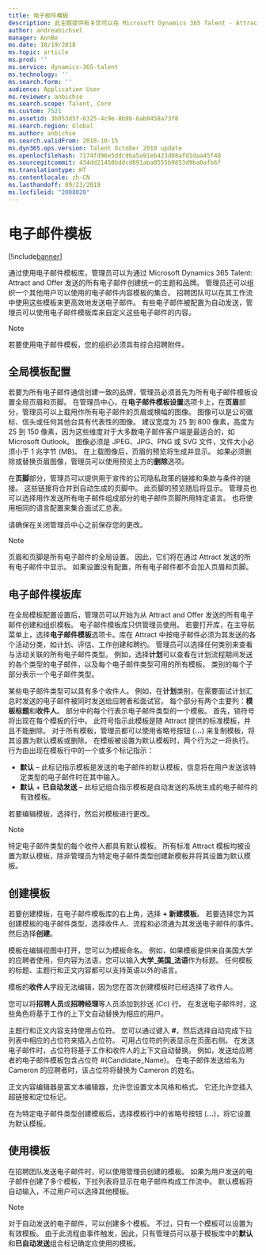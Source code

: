 ```yaml
---
title: 电子邮件模板
description: 此主题提供有关您可以在 Microsoft Dynamics 365 Talent - Attract 中创建和使用的电子邮件模板的信息。
author: andreabichsel
manager: AnnBe
ms.date: 10/19/2018
ms.topic: article
ms.prod: ''
ms.service: dynamics-365-talent
ms.technology: ''
ms.search.form: ''
audience: Application User
ms.reviewer: anbichse
ms.search.scope: Talent, Core
ms.custom: 7521
ms.assetid: 3b953d5f-6325-4c9e-8b9b-6ab0458a73f8
ms.search.region: Global
ms.author: anbichse
ms.search.validFrom: 2018-10-15
ms.dyn365.ops.version: Talent October 2018 update
ms.openlocfilehash: 7174fd96e5ddc9ba5a91eb423d08afd1daa45f48
ms.sourcegitcommit: 434dd21450bddcd891aba0555b9853d9ba0afb6f
ms.translationtype: HT
ms.contentlocale: zh-CN
ms.lasthandoff: 09/23/2019
ms.locfileid: "2008028"
---
```

# <a name="email-templates"></a>电子邮件模板
[!include[banner](../includes/banner.md)]

通过使用电子邮件模板库，管理员可以为通过 Microsoft Dynamics 365 Talent: Attract and Offer 发送的所有电子邮件创建统一的主题和品牌。 管理员还可以组织一个其他用户可以使用的电子邮件内容模板的集合。 招聘团队可以在其工作流中使用这些模板来更高效地发送电子邮件。 有些电子邮件被配置为自动发送，管理员可以使用电子邮件模板库来自定义这些电子邮件的内容。

> [!NOTE]
> 若要使用电子邮件模板，您的组织必须具有综合招聘附件。

## <a name="global-template-configurations"></a>全局模板配置

若要为所有电子邮件通信创建一致的品牌，管理员必须首先为所有电子邮件模板设置全局页眉和页脚。 在管理员中心，在**电子邮件模板设置**选项卡上，在**页眉**部分，管理员可以上载用作所有电子邮件的页眉或横幅的图像。 图像可以是公司徽标、信头或任何其他台具有代表性的图像。 建议宽度为 25 到 800 像素，高度为 25 到 150 像素，因为这些维度对于大多数电子邮件客户端是最适合的，如 Microsoft Outlook。 图像必须是 JPEG、JPG、PNG 或 SVG 文件，文件大小必须小于 1 兆字节 (MB)。 在上载图像后，页眉的预览将生成并显示。 如果必须删除或替换页眉图像，管理员可以使用预览上方的**删除**选项。

在**页脚**部分，管理员可以提供用于宣传的公司隐私政策的链接和条款与条件的链接。 这些链接将合并到自动生成的页脚中。 此页脚的预览随后将显示。 管理员也可以选择用作发送所有电子邮件组成部分的电子邮件页脚所用特定语言。 也将使用相同的语言配置来集合面试汇总表。 

请确保在关闭管理员中心之前保存您的更改。

> [!NOTE] 
> 页眉和页脚是所有电子邮件的全局设置。 因此，它们将在通过 Attract 发送的所有电子邮件中显示。 如果设置没有配置，所有电子邮件都不会加入页眉和页脚。

## <a name="email-template-library"></a>电子邮件模板库 

在全局模板配置设置后，管理员可以开始为从 Attract and Offer 发送的所有电子邮件创建和组织模板。 电子邮件模板库只供管理员使用。 若要打开库，在主导航菜单上，选择**电子邮件模板**选项卡。库在 Attract 中按电子邮件必须为其发送的各个活动分类，如计划、评估、工作创建和聘约。 管理员可以选择任何类别来查看与活动关联的所有电子邮件类型。 例如，选择**计划**可以查看在计划流程期间发送的各个类型的电子邮件，以及每个电子邮件类型可用的所有模板。 类别的每个子部分表示一个电子邮件类型。

某些电子邮件类型可以具有多个收件人。 例如，在**计划**类别，在需要面试计划汇总时发送的电子邮件被同时发送给应聘者和面试官。 每个部分有两个主要列：**模板标题**和**收件人**。 部分中的每个行表示电子邮件类型的一个模板。 首先，锁符号将出现在每个模板的行中。 此符号指示此模板是随 Attract 提供的标准模板，并且不能删除。 对于所有模板，管理员都可以使用省略号按钮 (**...**) 来复制模板，将其设置为默认模板或删除。 在模板被设置为默认模板时，两个行为之一将执行。 行为由出现在模板行中的一个或多个标记指示：

- **默认** – 此标记指示模板是发送的电子邮件的默认模板，信息将在用户发送该特定类型的电子邮件时在其中输入。
- **默认** + **已自动发送** – 此标记组合指示模板是自动发送的系统生成的电子邮件的有效模板。

若要编辑模板，选择行，然后对模板进行更改。

> [!NOTE]
> 特定电子邮件类型的每个收件人都具有默认模板。 所有标准 Attract 模板均被设置为默认模板，除非管理员为特定电子邮件类型创建新模板并将其设置为默认模板。

## <a name="create-a-template"></a>创建模板

若要创建模板，在电子邮件模板库的右上角，选择 **+ 新建模板**。 若要选择您为其创建模板的电子邮件类型，选择收件人、流程和必须通为其发送电子邮件的事件。 然后选择**创建**。

模板在编辑视图中打开，您可以为模板命名。 例如，如果模板是供来自美国大学的应聘者使用，但内容为法语，您可以输入**大学\_美国\_法语**作为标题。 任何模板的标题、主题行和正文内容都可以支持英语以外的语言。

模板的**收件人**字段无法编辑，因为您在首次创建模板时已经选择了收件人。

您可以将**招聘人员**或**招聘经理**等人员添加到抄送 (Cc) 行。 在发送电子邮件时，这些角色将基于工作的上下文自动替换为相应的用户。

主题行和正文内容支持使用占位符。 您可以通过键入 **\#**，然后选择自动完成下拉列表中相应的占位符来插入占位符。 可用占位符的列表显示在页面右侧。 在发送电子邮件时，占位符将基于工作和收件人的上下文自动替换。 例如，发送给应聘者的电子邮件模板包含占位符 \#{Candidate\_Name}。 在电子邮件发送给名为 Cameron 的应聘者时，该占位符将替换为 Cameron 的姓名。

正文内容编辑器是富文本编辑器，允许您设置文本风格和格式。 它还允许您插入超链接和定位标记。

在为特定电子邮件类型创建模板后，选择模板行中的省略号按钮 (**...**)，将它设置为默认模板。

## <a name="consume-templates"></a>使用模板

在招聘团队发送电子邮件时，可以使用管理员创建的模板。 如果为用户发送的电子邮件创建了多个模板，下拉列表将显示在电子邮件构成工作流中。 默认模板将自动输入，不过用户可以选择其他模板。

> [!NOTE] 
> 对于自动发送的电子邮件，可以创建多个模板。 不过，只有一个模板可以设置为有效模板。 由于此流程由事件触发，因此，只有管理员可以基于模板库中的**默认**和**已自动发送**组合标记确定应使用的模板。
